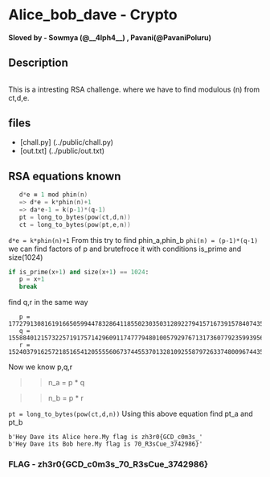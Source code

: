 
# Alice_bob_dave - Crypto

#### Sloved by - Sowmya (@__4lph4\_\_) , Pavani(@PavaniPoluru)

## Description
   ```Alice and Bob are sending their flags to Dave. But sadly Dave lost the modulus :( Try to retrive the flag!
   ```
   This is a intresting RSA challenge. where we have to find modulous (n) from ct,d,e.
## files
  - [chall.py] (../public/chall.py)
  - [out.txt] (../public/out.txt)
## RSA equations known
```d ≡ e^1 mod phin(n)
   d*e ≡ 1 mod phin(n)
   => d*e = k*phin(n)+1
   => da*e-1 = k(p-1)*(q-1)
   pt = long_to_bytes(pow(ct,d,n))
   ct = long_to_bytes(pow(pt,e,n))
```
``d*e = k*phin(n)+1``
From this try to find phin_a,phin_b 
  ``phi(n) = (p-1)*(q-1)``
  we can find factors of p and brutefroce it with conditions is_prime and size(1024)
  ```py
  if is_prime(x+1) and size(x+1) == 1024: 
     p = x+1 
     break 
  ```
  find q,r in the same way
  ```
     p = 177279130816191665059944783286411855023035031289227941571673915784074353287733189099688126318264113305321082059619767094038966996649561164342515779196140056547333435193040798074799909334916510316728847254833619137382153503950749154356946058670079132324988450725735937306884337410304401871741381990982764516163
     q = 155884012157322571917571429609117477794801005792976713173607792359939561733216007547732077875565730627490168412882054028115468195925968305125054508969875158276459353283308944667481012666571096247936714275405402155862690247593753125976847078582510938772358086998385220759841590572613434454768180423789003022307
     r = 152403791625721851654120555560673744553701328109255879726337480096744356018547509475023868657897447439271501318332177621761545812231960220886709355355570370122257259486344955476929483307543879747176492652883512877777163462444499810416443763758426816456424484060280743786614239115245058838657579029682477426407
  ```
  Now we know p,q,r
  >> n_a = p * q 
 
  >> n_b = p * r

``pt = long_to_bytes(pow(ct,d,n))``
Using this above equation find pt_a and pt_b
```
b'Hey Dave its Alice here.My flag is zh3r0{GCD_c0m3s_'
b'Hey Dave its Bob here.My flag is 70_R3sCue_3742986}'
```
### FLAG - zh3r0{GCD_c0m3s_70_R3sCue_3742986}
